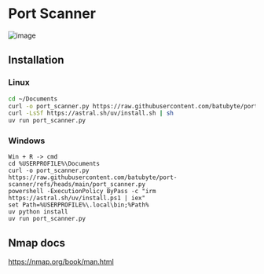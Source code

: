 # Port Scanner
![image](https://github.com/user-attachments/assets/d987db90-aefd-4b9c-a828-7bfe7387e334)

## Installation
### Linux
```bash
cd ~/Documents
curl -o port_scanner.py https://raw.githubusercontent.com/batubyte/port-scanner/refs/heads/main/port_scanner.py
curl -LsSf https://astral.sh/uv/install.sh | sh
uv run port_scanner.py
```
### Windows
```batch
Win + R -> cmd
cd %USERPROFILE%\Documents
curl -o port_scanner.py https://raw.githubusercontent.com/batubyte/port-scanner/refs/heads/main/port_scanner.py
powershell -ExecutionPolicy ByPass -c "irm https://astral.sh/uv/install.ps1 | iex"
set Path=%USERPROFILE%\.local\bin;%Path%
uv python install
uv run port_scanner.py
```

## Nmap docs
https://nmap.org/book/man.html
